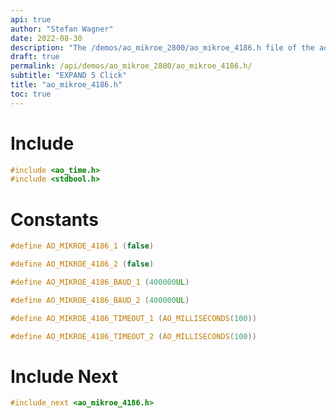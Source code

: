 ```yaml
---
api: true
author: "Stefan Wagner"
date: 2022-08-30
description: "The /demos/ao_mikroe_2800/ao_mikroe_4186.h file of the ao real-time operating system."
draft: true
permalink: /api/demos/ao_mikroe_2800/ao_mikroe_4186.h/
subtitle: "EXPAND 5 Click"
title: "ao_mikroe_4186.h"
toc: true
---
```


# Include

```c
#include <ao_time.h>
#include <stdbool.h>
```

# Constants

```c
#define AO_MIKROE_4186_1 (false)
```

```c
#define AO_MIKROE_4186_2 (false)
```

```c
#define AO_MIKROE_4186_BAUD_1 (400000UL)
```

```c
#define AO_MIKROE_4186_BAUD_2 (400000UL)
```

```c
#define AO_MIKROE_4186_TIMEOUT_1 (AO_MILLISECONDS(100))
```

```c
#define AO_MIKROE_4186_TIMEOUT_2 (AO_MILLISECONDS(100))
```

# Include Next

```c
#include_next <ao_mikroe_4186.h>
```
